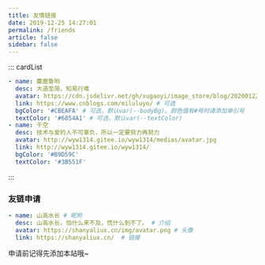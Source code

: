 ```yaml
---
title: 友情链接
date: 2019-12-25 14:27:01
permalink: /friends
article: false
sidebar: false
---
```


<!--
普通卡片列表容器，可用于友情链接、项目推荐、古诗词展示等。
cardList 后面可跟随一个数字表示每行最多显示多少个，选值范围1~4，默认3。在小屏时会根据屏幕宽度减少每行显示数量。
-->
::: cardList
```yaml
- name: 麋鹿鲁哟
  desc: 大道至简，知易行难
  avatar: https://cdn.jsdelivr.net/gh/xugaoyi/image_store/blog/20200122153807.jpg # 可选
  link: https://www.cnblogs.com/miluluyo/ # 可选
  bgColor: '#CBEAFA' # 可选，默认var(--bodyBg)。颜色值有#号时请添加单引号
  textColor: '#6854A1' # 可选，默认var(--textColor)
- name: 千空
  desc: 技术与爱的人不可辜负，所以一定要努力再努力
  avatar: http://wyw1314.gitee.io/wyw1314/medias/avatar.jpg
  link: http://wyw1314.gitee.io/wyw1314/
  bgColor: '#B9D59C'
  textColor: '#3B551F'
```
:::


### 友链申请

<!-- 与我[ 联系 ](/about/#联系)或者 在本页面评论区留言您的友链信息，格式：(点击代码块右上角一键复制) -->


```yaml
- name: 山高水长 # 昵称
  desc: 山高水长，怕什么来不及，慌什么到不了。 # 介绍
  avatar: https://shanyaliux.cn/img/avatar.png # 头像
  link: https://shanyaliux.cn/  # 链接
```

申请前记得先添加本站哦~
